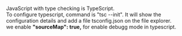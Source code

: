 JavaScript with type checking is TypeScript.<br>
To configure typescript, command is "tsc --init". It will show the configuration details and add a file tsconfig.json on the file explorer.<br>
we enable <b>"sourceMap": true,</b> for enable debugg mode in typescript.
